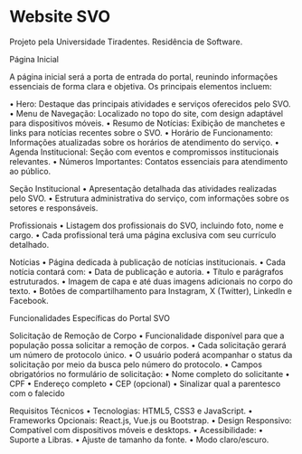 # Website SVO
 Projeto pela Universidade Tiradentes. Residência de Software.

Página Inicial

A página inicial será a porta de entrada do portal, reunindo informações essenciais de forma clara e objetiva. Os principais elementos incluem:

•	Hero: Destaque das principais atividades e serviços oferecidos pelo SVO.
•	Menu de Navegação: Localizado no topo do site, com design adaptável para dispositivos móveis.
•	Resumo de Notícias: Exibição de manchetes e links para notícias recentes sobre o SVO.
•	Horário de Funcionamento: Informações atualizadas sobre os horários de atendimento do serviço.
•	Agenda Institucional: Seção com eventos e compromissos institucionais relevantes.
•	Números Importantes: Contatos essenciais para atendimento ao público.

Seção Institucional
•	Apresentação detalhada das atividades realizadas pelo SVO.
•	Estrutura administrativa do serviço, com informações sobre os setores e responsáveis.

Profissionais
•	Listagem dos profissionais do SVO, incluindo foto, nome e cargo.
•	Cada profissional terá uma página exclusiva com seu currículo detalhado.

Notícias
•	Página dedicada à publicação de notícias institucionais.
•	Cada notícia contará com:
•	Data de publicação e autoria.
•	Título e parágrafos estruturados.
•	Imagem de capa e até duas imagens adicionais no corpo do texto.
•	Botões de compartilhamento para Instagram, X (Twitter), LinkedIn e Facebook.

Funcionalidades Específicas do Portal SVO

Solicitação de Remoção de Corpo
•	Funcionalidade disponível para que a população possa solicitar a remoção de corpos.
•	Cada solicitação gerará um número de protocolo único.
•	O usuário poderá acompanhar o status da solicitação por meio da busca pelo número do protocolo.
•	Campos obrigatórios no formulário de solicitação:
•	Nome completo do solicitante
•	CPF
•	Endereço completo
•	CEP (opcional)
•     Sinalizar qual a parentesco com o falecido

Requisitos Técnicos
•	Tecnologias: HTML5, CSS3 e JavaScript.
•	Frameworks Opcionais: React.js, Vue.js ou Bootstrap.
•	Design Responsivo: Compatível com dispositivos móveis e desktops.
•	Acessibilidade:
•	Suporte a Libras.
•	Ajuste de tamanho da fonte.
•	Modo claro/escuro.

